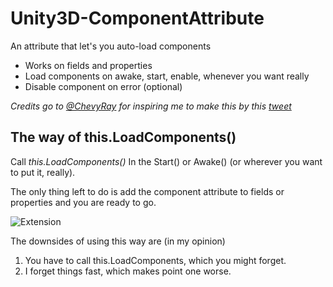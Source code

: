 # Unity3D-ComponentAttribute
An attribute that let's you auto-load components

* Works on fields and properties
* Load components on awake, start, enable, whenever you want really
* Disable component on error (optional)

*Credits go to [@ChevyRay](https://twitter.com/ChevyRay) for inspiring me to make this by this [tweet](https://twitter.com/ChevyRay/status/665673463856664576)*


The way of this.LoadComponents()
--------------------------------
Call *this.LoadComponents()* In the Start() or Awake() (or wherever you want to put it, really).

The only thing left to do is add the component attribute to fields or properties and you are ready to go.

![Extension](http://puu.sh/lmyB4/2b3e79b708.png)

The downsides of using this way are (in my opinion)

1. You have to call this.LoadComponents, which you might forget.
2. I forget things fast, which makes point one worse.